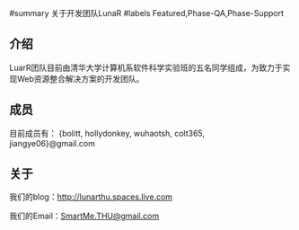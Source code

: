 ﻿#summary 关于开发团队LunaR
#labels Featured,Phase-QA,Phase-Support

## 介绍 ##

LuarR团队目前由清华大学计算机系软件科学实验班的五名同学组成，为致力于实现Web资源整合解决方案的开发团队。

## 成员 ##
目前成员有：
{bolitt, hollydonkey, wuhaotsh, colt365, jiangye06}@gmail.com

## 关于 ##
我们的blog：http://lunarthu.spaces.live.com

我们的Email：[SmartMe.THU@gmail.com](mailto:SmartMe.THU@gmail.com)